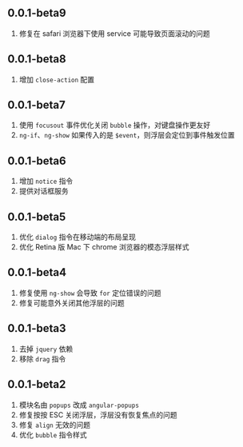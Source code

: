 ## 0.0.1-beta9

1. 修复在 safari 浏览器下使用 service 可能导致页面滚动的问题

## 0.0.1-beta8

1. 增加 `close-action` 配置

## 0.0.1-beta7

1. 使用 `focusout` 事件优化关闭 `bubble` 操作，对键盘操作更友好
2. `ng-if`、`ng-show` 如果传入的是 `$event`，则浮层会定位到事件触发位置

## 0.0.1-beta6

1. 增加 `notice` 指令
2. 提供对话框服务

## 0.0.1-beta5

1. 优化 `dialog` 指令在移动端的布局呈现
2. 优化 Retina 版 Mac 下 chrome 浏览器的模态浮层样式

## 0.0.1-beta4

1. 修复使用 `ng-show` 会导致 `for` 定位错误的问题
2. 修复可能意外关闭其他浮层的问题

## 0.0.1-beta3

1. 去掉 `jquery` 依赖
2. 移除 `drag` 指令

## 0.0.1-beta2

1. 模块名由 `popups` 改成 `angular-popups`
2. 修复按按 ESC 关闭浮层，浮层没有恢复焦点的问题
3. 修复 `align` 无效的问题
4. 优化 `bubble` 指令样式